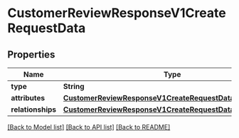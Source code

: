 # CustomerReviewResponseV1CreateRequestData

## Properties
Name | Type | Description | Notes
------------ | ------------- | ------------- | -------------
**type** | **String** |  | 
**attributes** | [**CustomerReviewResponseV1CreateRequestDataAttributes**](CustomerReviewResponseV1CreateRequestDataAttributes.md) |  | 
**relationships** | [**CustomerReviewResponseV1CreateRequestDataRelationships**](CustomerReviewResponseV1CreateRequestDataRelationships.md) |  | 

[[Back to Model list]](../README.md#documentation-for-models) [[Back to API list]](../README.md#documentation-for-api-endpoints) [[Back to README]](../README.md)


